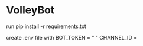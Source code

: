 # VolleyBot

run pip install -r requirements.txt

create .env file with 
BOT_TOKEN = "  "
CHANNEL_ID = 